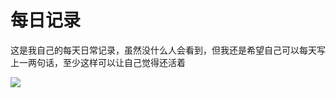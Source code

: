# 每日记录
这是我自己的每天日常记录，虽然没什么人会看到，但我还是希望自己可以每天写上一两句话，至少这样可以让自己觉得还活着

![](https://i0.hdslb.com/bfs/article/3943505ee89fdd1f1e6dd5f68d427b3a95427ead.png)
